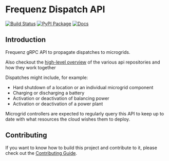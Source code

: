 # Frequenz Dispatch API

[![Build Status](https://github.com/frequenz-floss/frequenz-api-dispatch/actions/workflows/ci.yaml/badge.svg)](https://github.com/frequenz-floss/frequenz-api-dispatch/actions/workflows/ci.yaml)
[![PyPI Package](https://img.shields.io/pypi/v/frequenz-api-dispatch)](https://pypi.org/project/frequenz-api-dispatch/)
[![Docs](https://img.shields.io/badge/docs-latest-informational)](https://frequenz-floss.github.io/frequenz-api-dispatch/)

## Introduction

Frequenz gRPC API to propagate dispatches to microgrids.

Also checkout the [high-level overview](https://github.com/frequenz-floss/frequenz-sdk-python/wiki/APIs-stack-and-repositories-structure) of the various api repositories and how they work together

Dispatches might include, for example:

* Hard shutdown of a location or an individual microgrid component
* Charging or discharging a battery
* Activation or deactivation of balancing power
* Activation or deactivation of a power plant

Microgrid controllers are expected to regularly query this API to keep up to
date with what resources the cloud wishes them to deploy.

## Contributing

If you want to know how to build this project and contribute to it, please
check out the [Contributing Guide](CONTRIBUTING.md).
